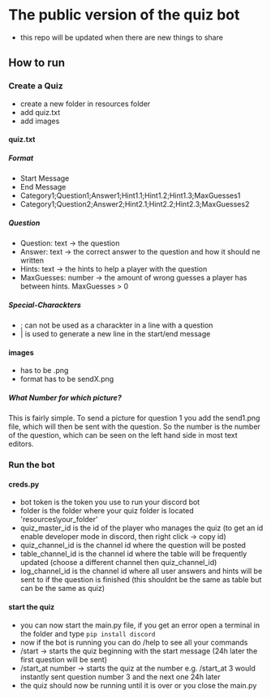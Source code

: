 # The public version of the quiz bot
- this repo will be updated when there are new things to share

## How to run

### Create a Quiz

- create a new folder in resources folder
- add quiz.txt
- add images

#### quiz.txt

##### Format

- Start Message
- End Message
- Category1;Question1;Answer1;Hint1.1;Hint1.2;Hint1.3;MaxGuesses1
- Category1;Question2;Answer2;Hint2.1;Hint2.2;Hint2.3;MaxGuesses2

##### Question

- Question: text -> the question
- Answer: text -> the correct answer to the question and how it should ne written
- Hints: text -> the hints to help a player with the question
- MaxGuesses: number -> the amount of wrong guesses a player has between hints. MaxGuesses > 0

##### Special-Charackters

- ; can not be used as a charackter in a line with a question
- | is used to generate a new line in the start/end message

#### images

- has to be .png
- format has to be sendX.png

##### What Number for which picture?

This is fairly simple. To send a picture for question 1 you add the send1.png file, which will then be sent with the question.
So the number is the number of the question, which can be seen on the left hand side in most text editors.

### Run the bot

#### creds.py

- bot token is the token you use to run your discord bot
- folder is the folder where your quiz folder is located 'resources\\your_folder'
- quiz_master_id is the id of the player who manages the quiz (to get an id enable developer mode in discord, then right click -> copy id)
- quiz_channel_id is the channel id where the question will be posted
- table_channel_id is the channel id where the table will be frequently updated (choose a different channel then quiz_channel_id)
- log_channel_id is the channel id where all user answers and hints will be sent to if the question is finished (this shouldnt be the same as table but can be the same as quiz)


#### start the quiz

- you can now start the main.py file, if you get an error open a terminal in the folder and type `pip install discord`
- now if the bot is running you can do /help to see all your commands
- /start -> starts the quiz beginning with the start message (24h later the first question will be sent)
- /start_at number -> starts the quiz at the number e.g. /start_at 3 would instantly sent question number 3 and the next one 24h later
- the quiz should now be running until it is over or you close the main.py


